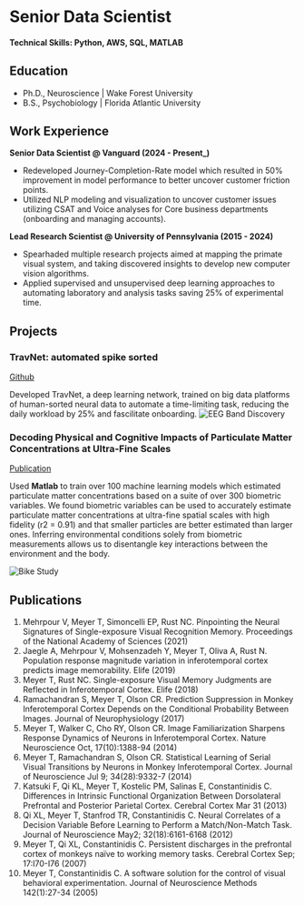 # Senior Data Scientist

#### Technical Skills: Python, AWS, SQL, MATLAB

## Education
- Ph.D., Neuroscience | Wake Forest University
- B.S., Psychobiology | Florida Atlantic University

## Work Experience
**Senior Data Scientist @ Vanguard (2024 - Present_)**
- Redeveloped Journey-Completion-Rate model which resulted in 50% improvement in model performance to better uncover customer friction points.
- Utilized NLP modeling and visualization to uncover customer issues utilizing CSAT and Voice analyses for Core business departments (onboarding and managing accounts).

**Lead Research Scientist @ University of Pennsylvania (2015 - 2024)**
- Spearhaded multiple research projects aimed at mapping the primate visual system, and taking discovered insights to develop new computer vision algorithms.
- Applied supervised and unsupervised deep learning approaches to automating laboratory and analysis tasks saving 25% of experimental time.

## Projects
### TravNet: automated spike sorted
[Github](https://github.com/meyert11/travnet)

Developed TravNet, a deep learning network, trained on big data platforms of human-sorted neural data to automate a time-limiting task, reducing the daily workload by 25% and fascilitate onboarding. 
![EEG Band Discovery](https://github.com/neurodynamics-ai/travnet/blob/main/TravNet.repo.jpg)

### Decoding Physical and Cognitive Impacts of Particulate Matter Concentrations at Ultra-Fine Scales
[Publication](https://www.mdpi.com/1424-8220/22/11/4240)

Used **Matlab** to train over 100 machine learning models which estimated particulate matter concentrations based on a suite of over 300 biometric variables. We found biometric variables can be used to accurately estimate particulate matter concentrations at ultra-fine spatial scales with high fidelity (r2 = 0.91) and that smaller particles are better estimated than larger ones. Inferring environmental conditions solely from biometric measurements allows us to disentangle key interactions between the environment and the body.

![Bike Study](/assets/img/bike_study.jpeg)

## Publications
1. Mehrpour V, Meyer T, Simoncelli EP, Rust NC. Pinpointing the Neural Signatures of Single-exposure Visual Recognition Memory. Proceedings of  the National Academy of Sciences (2021)
2. Jaegle A, Mehrpour V, Mohsenzadeh Y, Meyer T, Oliva A, Rust N. Population response magnitude variation in inferotemporal cortex predicts image memorability. Elife (2019)
3. Meyer T, Rust NC. Single-exposure Visual Memory Judgments are Reflected in Inferotemporal Cortex. Elife (2018)
4. Ramachandran S, Meyer T, Olson CR. Prediction Suppression in Monkey Inferotemporal Cortex Depends on the Conditional Probability Between Images. Journal of Neurophysiology (2017)
5. Meyer T, Walker C, Cho RY, Olson CR. Image Familiarization Sharpens  Response Dynamics of Neurons in Inferotemporal Cortex. Nature Neuroscience Oct, 17(10):1388-94 (2014)
6. Meyer T, Ramachandran S, Olson CR. Statistical Learning of Serial Visual  Transitions by Neurons in Monkey Inferotemporal Cortex. Journal of  Neuroscience Jul 9; 34(28):9332-7 (2014)
7. Katsuki F, Qi KL, Meyer T, Kostelic PM, Salinas E, Constantinidis C. Differences in Intrinsic Functional Organization Between Dorsolateral  Prefrontal and Posterior Parietal Cortex. Cerebral Cortex Mar 31 (2013)
8. Qi XL, Meyer T, Stanfrod TR, Constantinidis C. Neural Correlates of a Decision  Variable Before Learning to Perform a Match/Non-Match Task. Journal of  Neuroscience May2; 32(18):6161-6168 (2012)
9. Meyer T, Qi XL, Constantinidis C. Persistent discharges in the prefrontal  cortex of monkeys naïve to working memory tasks. Cerebral Cortex Sep;  17:I70-I76 (2007)
10. Meyer T, Constantinidis C. A software solution for the control of visual  behavioral experimentation. Journal of Neuroscience Methods 142(1):27-34 (2005)


